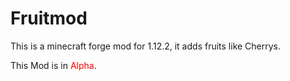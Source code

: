 # Fruitmod
 
This is a minecraft forge mod for 1.12.2,
it adds fruits like Cherrys.

This Mod is in <font color="red">Alpha</font>.






